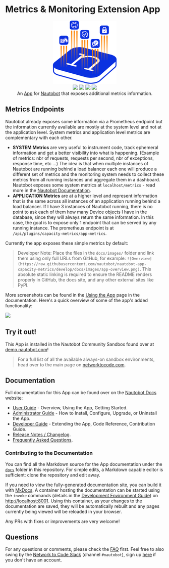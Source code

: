 # Metrics & Monitoring Extension App

<!--
Developer Note - Remove Me!

The README will have certain links/images broken until the PR is merged into `develop`. Update the GitHub links with whichever branch you're using (main etc.) if different.

The logo of the project is a placeholder (docs/images/icon-nautobot-capacity-metrics.png) - please replace it with your app icon, making sure it's at least 200x200px and has a transparent background!

To avoid extra work and temporary links, make sure that publishing docs (or merging a PR) is done at the same time as setting up the docs site on RTD, then test everything.
-->

<p align="center">
  <img src="https://raw.githubusercontent.com/nautobot/nautobot-app-capacity-metrics/develop/docs/images/icon-nautobot-capacity-metrics.png" class="logo" height="200px">
  <br>
  <a href="https://github.com/nautobot/nautobot-app-capacity-metrics/actions"><img src="https://github.com/nautobot/nautobot-app-capacity-metrics/actions/workflows/ci.yml/badge.svg?branch=main"></a>
  <a href="https://docs.nautobot.com/projects/capacity-metrics/en/latest"><img src="https://readthedocs.org/projects/nautobot-app-capacity-metrics/badge/"></a>
  <a href="https://pypi.org/project/nautobot-capacity-metrics/"><img src="https://img.shields.io/pypi/v/nautobot-capacity-metrics"></a>
  <a href="https://pypi.org/project/nautobot-capacity-metrics/"><img src="https://img.shields.io/pypi/dm/nautobot-capacity-metrics"></a>
  <br>
  An <a href="https://www.networktocode.com/nautobot/apps/">App</a> for <a href="https://nautobot.com/">Nautobot</a> that exposes additional metrics information.
</p>

## Metrics Endpoints

Nautobot already exposes some information via a Prometheus endpoint but the information currently available are mostly at the system level and not at the application level. System metrics and application level metrics are complementary with each other.

- **SYSTEM Metrics** are very useful to instrument code, track ephemeral information and get a better visibility into what is happening. (Example of metrics: nbr of requests, requests per second, nbr of exceptions, response time, etc ...) The idea is that when multiple instances of Nautobot are running behind a load balancer each one will produce a different set of metrics and the monitoring system needs to collect these metrics from all running instances and aggregate them in a dashboard. Nautobot exposes some system metrics at `localhost/metrics` - read more in the [Nautobot Documentation](https://docs.nautobot.com/projects/core/en/stable/user-guide/administration/guides/prometheus-metrics/).
- **APPLICATION Metrics** are at a higher level and represent information that is the same across all instances of an application running behind a load balancer. If I have 3 instances of Nautobot running, there is no point to ask each of them how many Device objects I have in the database, since they will always return the same information. In this case, the goal is to expose only 1 endpoint that can be served by any running instance. The prometheus endpoint is at `/api/plugins/capacity-metrics/app-metrics`.

Currently the app exposes these simple metrics by default:

> Developer Note: Place the files in the `docs/images/` folder and link them using only full URLs from GitHub, for example: `![Overview](https://raw.githubusercontent.com/nautobot/nautobot-app-capacity-metrics/develop/docs/images/app-overview.png)`. This absolute static linking is required to ensure the README renders properly in GitHub, the docs site, and any other external sites like PyPI.

More screenshots can be found in the [Using the App](https://docs.nautobot.com/projects/capacity-metrics/en/latest/user/app_use_cases/) page in the documentation. Here's a quick overview of some of the app's added functionality:

![](https://raw.githubusercontent.com/nautobot/nautobot-app-capacity-metrics/develop/docs/images/placeholder.png)

## Try it out!

This App is installed in the Nautobot Community Sandbox found over at [demo.nautobot.com](https://demo.nautobot.com/)!

> For a full list of all the available always-on sandbox environments, head over to the main page on [networktocode.com](https://www.networktocode.com/nautobot/sandbox-environments/).

## Documentation

Full documentation for this App can be found over on the [Nautobot Docs](https://docs.nautobot.com) website:

- [User Guide](https://docs.nautobot.com/projects/capacity-metrics/en/latest/user/app_overview/) - Overview, Using the App, Getting Started.
- [Administrator Guide](https://docs.nautobot.com/projects/capacity-metrics/en/latest/admin/install/) - How to Install, Configure, Upgrade, or Uninstall the App.
- [Developer Guide](https://docs.nautobot.com/projects/capacity-metrics/en/latest/dev/contributing/) - Extending the App, Code Reference, Contribution Guide.
- [Release Notes / Changelog](https://docs.nautobot.com/projects/capacity-metrics/en/latest/admin/release_notes/).
- [Frequently Asked Questions](https://docs.nautobot.com/projects/capacity-metrics/en/latest/user/faq/).

### Contributing to the Documentation

You can find all the Markdown source for the App documentation under the [`docs`](https://github.com/nautobot/nautobot-app-capacity-metrics/tree/develop/docs) folder in this repository. For simple edits, a Markdown capable editor is sufficient: clone the repository and edit away.

If you need to view the fully-generated documentation site, you can build it with [MkDocs](https://www.mkdocs.org/). A container hosting the documentation can be started using the `invoke` commands (details in the [Development Environment Guide](https://docs.nautobot.com/projects/capacity-metrics/en/latest/dev/dev_environment/#docker-development-environment)) on [http://localhost:8001](http://localhost:8001). Using this container, as your changes to the documentation are saved, they will be automatically rebuilt and any pages currently being viewed will be reloaded in your browser.

Any PRs with fixes or improvements are very welcome!

## Questions

For any questions or comments, please check the [FAQ](https://docs.nautobot.com/projects/capacity-metrics/en/latest/user/faq/) first. Feel free to also swing by the [Network to Code Slack](https://networktocode.slack.com/) (channel `#nautobot`), sign up [here](http://slack.networktocode.com/) if you don't have an account.


